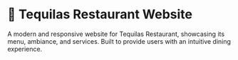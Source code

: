 # 🍹 Tequilas Restaurant Website

A modern and responsive website for Tequilas Restaurant, showcasing its menu, ambiance, and services. Built to provide users with an intuitive dining experience.
